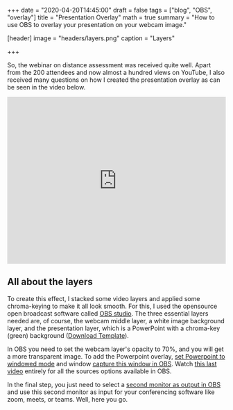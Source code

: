 +++
date = "2020-04-20T14:45:00"
draft = false
tags = ["blog", "OBS", "overlay"]
title = "Presentation Overlay"
math = true
summary = "How to use OBS to overlay your presentation on your webcam image."

[header]
image = "headers/layers.png"
caption = "Layers"

+++

So, the webinar on distance assessment was received quite well. Apart from the 200 attendees and now almost a hundred views on YouTube, I also received many questions on how I created the presentation overlay as can be seen in the video below.

<iframe width="100%" height="385px" src="https://www.youtube.com/embed/wzMtb3vFJm4?start=124" frameborder="0" allow="accelerometer; autoplay; encrypted-media; gyroscope; picture-in-picture" allowfullscreen></iframe>

## All about the layers

To create this effect, I stacked some video layers and applied some chroma-keying to make it all look smooth. For this, I used the opensource open broadcast software called [OBS studio](https://obsproject.com). The three essential layers needed are, of course, the webcam middle layer, a white image background layer, and the presentation layer, which is a PowerPoint with a chroma-key (green) background ([Download Template](http://www.klinkenberg.amsterdam/files/Chroma_Key_PowerPoint.pptx)).

<!-- http://cogentstudios.com/how-to-set-opacity-obs-studio/ -->

In OBS you need to set the webcam layer's opacity to 70%, and you will get a more transparent image. To add the Powerpoint overlay, [set Powerpoint to windowed mode](https://superuser.com/questions/865094/how-can-i-view-a-powerpoint-slideshow-in-windowed-mode-ie-not-full-screen) and window [capture this window in OBS](https://youtu.be/1V9rxexjyXU?t=615). Watch [this last video](https://youtu.be/1V9rxexjyXU) entirely for all the sources options available in OBS.

In the final step, you just need to select a [second monitor as output in OBS](https://obsproject.com/forum/threads/preview-output-on-second-monitor.112853/) and use this second monitor as input for your conferencing software like zoom, meets, or teams. Well, here you go. 

